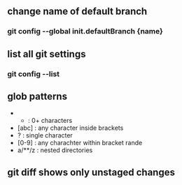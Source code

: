 ## change name of default branch
###	git config --global init.defaultBranch {name}

## list all git settings
###	git config --list

## glob patterns
- * : 0+ characters
- [abc] : any character inside brackets
- ? : single character
- [0-9] : any charachter within bracket rande
- a/**/z : nested directories

## git diff shows only unstaged changes
